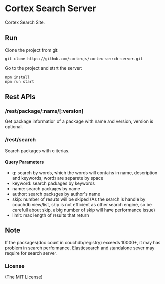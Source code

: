 # Cortex Search Server

Cortex Search Site.

## Run

Clone the project from git:

```
git clone https://github.com/cortexjs/cortex-search-server.git
```

Go to the project and  start the server:

```
npm install
npm run start
```


## Rest APIs

### /rest/package/:name/[:version]

Get package information of a package with name and version, version is optional.


### /rest/search

Search packages with criterias.

#### Query Parameters

* q: search by words, which the words will contains in name, description and keywords; words are separete by space
* keyword: search packages by keywords
* name: search packages by name
* author: search packages by author's name
* skip: number of results will be skiped (As the search is handle by couchdb view/list, skip is not efficient as other search engine, so be carefull about skip, a big number of skip will have performance issue)
* limit: max length of results that return


## Note

If the packages(doc count in couchdb/registry) exceeds 10000+, it may has problem in search performance. Elasticsearch and standalone sever may require for search server.

### License 

(The MIT License)
